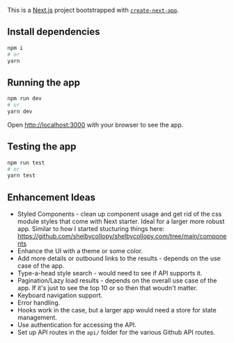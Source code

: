 
This is a [Next.js](https://nextjs.org/) project bootstrapped with [`create-next-app`](https://github.com/vercel/next.js/tree/canary/packages/create-next-app).

## Install dependencies

```bash
npm i 
# or
yarn
```

## Running the app

```bash
npm run dev
# or
yarn dev
```

Open [http://localhost:3000](http://localhost:3000) with your browser to see the app.

## Testing the app

```bash
npm run test
# or 
yarn test
```

## Enhancement Ideas
- Styled Components - clean up component usage and get rid of the css module styles that come with Next starter. Ideal for a larger more robust app.  Similar to how I started stucturing things here: https://github.com/shelbycollopy/shelbycollopy.com/tree/main/components
- Enhance the UI with a theme or some color.
- Add more details or outbound links to the results - depends on the use case of the app.
- Type-a-head style search - would need to see if API supports it.
- Pagination/Lazy load results - depends on the overall use case of the app. If it's just to see the top 10 or so then that woudn't matter. 
- Keyboard navigation support.
- Error handling.
- Hooks work in the case, but a larger app would need a store for state management.
- Use authentication for accessing the API.
- Set up API routes in the `api/` folder for the various Github API routes.
